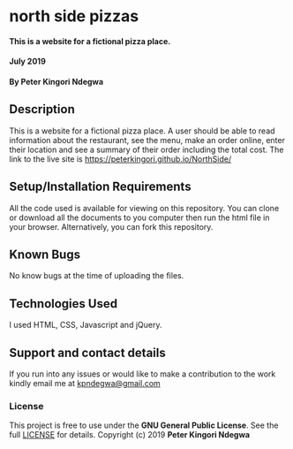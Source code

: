# north side pizzas
#### This is a website for a fictional pizza place.
#### July 2019
#### By **Peter Kingori Ndegwa**
## Description
This is a website for a fictional pizza place. A user should be able to read information about the restaurant, see the menu, make an order online, enter their location and see a summary of their order including the total cost. The link to the live site is https://peterkingori.github.io/NorthSide/
## Setup/Installation Requirements
All the code used is available for viewing on this repository. You can clone or download all the documents to you computer then run the html file in your browser. Alternatively, you can fork this repository. 
## Known Bugs
No know bugs at the time of uploading the files.
## Technologies Used
I used HTML, CSS, Javascript and jQuery.
## Support and contact details
If you run into any issues or would like to make a contribution to the work kindly email me at kpndegwa@gmail.com
### License
This project is free to use under the **GNU General Public License**. See the full [LICENSE](https://choosealicense.com/licenses/gpl-3.0/) for details.
Copyright (c) 2019 **Peter Kingori Ndegwa**
